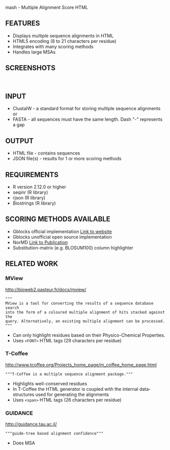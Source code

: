 mash - Multiple Alignment Score HTML

FEATURES
--------
- Displays multiple sequence alignments in HTML
- HTML5 encoding (8 to 21 characters per residue)
- Integrates with many scoring methods
- Handles large MSAs

SCREENSHOTS
-----------
<img alt="" src="https://raw2.github.com/alevchuk/mash/master/examples/mash-screenshot1.png" />
<img alt="" src="https://raw2.github.com/alevchuk/mash/master/examples/mash-screenshot2.png" />

INPUT
-----
- ClustalW  - a standard format for storing multiple sequence alignments
or
- FASTA     - all sequences must have the same length. Dash "-" represents a gap

OUTPUT 
------
- HTML file    - contains sequences
- JSON file(s) - results for 1 or more scoring methods

REQUIREMENTS
------------
- R version 2.12.0 or higher
- seqinr (R library)
- rjson (R library)
- Biostrings (R library)


SCORING METHODS AVAILABLE
--------
- Gblocks official implementation <a href="http://molevol.cmima.csic.es/castresana/Gblocks_server.html">Link to website</a>
- Gblocks unofficial open source implementation
- NorMD <a href="http://www.ncbi.nlm.nih.gov/pubmed/11734009">Link to Publication</a>
- Substitution-matrix (e.g. BLOSUM100) column highlighter

RELATED WORK
--------
### MView
http://bioweb2.pasteur.fr/docs/mview/

    """
    MView is a tool for converting the results of a sequence database search
    into the form of a coloured multiple alignment of hits stacked against the
    query. Alternatively, an existing multiple alignment can be processed.
    """

* Can only highlight residues based on their Physico-Chemical Properties.
* Uses `<FONT>` HTML tags (29 characters per residue)

### T-Coffee
http://www.tcoffee.org/Projects_home_page/m_coffee_home_page.html

    """T-Coffee is a multiple sequence alignment package."""
    
* Highlights well-conserved residues
* In T-Coffee the HTML generator is coupled with the internal data-structures used for generating the alignments
* Uses `<span>` HTML tags (26 characters per residue)

### GUIDANCE
http://guidance.tau.ac.il/

    """guide-tree based alignment confidence"""
    
* Does MSA
